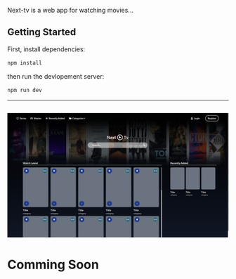 Next-tv is a web app for watching movies...

## Getting Started

First, install dependencies:

```bash
npm install
```

then run the devlopement server:
```bash
npm run dev
```
---
![home](https://raw.githubusercontent.com/abdelfetah18/next-tv/main/public/home.png)
---

# Comming Soon

